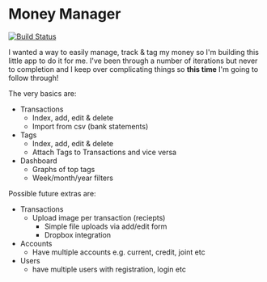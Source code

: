 # Money Manager

[![Build Status](https://travis-ci.org/jamesfairhurst/money-manager.svg?branch=master)](https://travis-ci.org/jamesfairhurst/money-manager)

I wanted a way to easily manage, track & tag my money so I'm building this little app to do it for me. I've been through a number of iterations but never to completion and I keep over complicating things so **this time** I'm going to follow through!

The very basics are:

- Transactions
    + Index, add, edit & delete
    + Import from csv (bank statements)
- Tags
    + Index, add, edit & delete
    + Attach Tags to Transactions and vice versa
- Dashboard
    + Graphs of top tags
    + Week/month/year filters

Possible future extras are:

- Transactions
    + Upload image per transaction (reciepts)
        * Simple file uploads via add/edit form
        * Dropbox integration
- Accounts
    + Have multiple accounts e.g. current, credit, joint etc
- Users
    + have multiple users with registration, login etc
